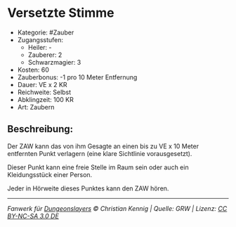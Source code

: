 # Versetzte Stimme

- Kategorie: #Zauber
- Zugangsstufen:
  - Heiler: -
  - Zauberer: 2
  - Schwarzmagier: 3
- Kosten: 60
- Zauberbonus: -1 pro 10 Meter Entfernung
- Dauer: VE x 2 KR
- Reichweite: Selbst
- Abklingzeit: 100 KR
- Art: Zaubern

## Beschreibung:

Der ZAW kann das von ihm Gesagte an einen bis zu VE x 10 Meter entfernten Punkt verlagern (eine klare Sichtlinie vorausgesetzt).

Dieser Punkt kann eine freie Stelle im Raum sein oder auch ein Kleidungsstück einer Person.

Jeder in Hörweite dieses Punktes kann den ZAW hören.

---

_Fanwerk für [Dungeonslayers](https://www.dungeonslayers.net/) © Christian Kennig | Quelle: GRW | Lizenz: [CC BY-NC-SA 3.0 DE](https://creativecommons.org/licenses/by-nc-sa/3.0/de/)_
